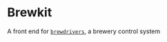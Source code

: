 # Brewkit
A front end for [`brewdrivers`](https://github.com/NavasotaBrewing/brewdrivers), a brewery control system

